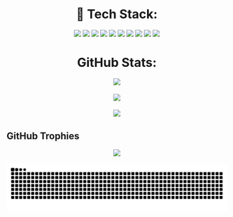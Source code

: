 <h1 align="center">🚀 Tech Stack:</h1>
<p align="center">
  <img src="https://img.shields.io/badge/go-%2300ADD8.svg?style=for-the-badge&logo=go&logoColor=white" />
  <img src="https://img.shields.io/badge/Prometheus-E6522C?style=for-the-badge&logo=Prometheus&logoColor=white" />
  <img src="https://img.shields.io/badge/grafana-%23F46800.svg?style=for-the-badge&logo=grafana&logoColor=white" />
  <img src="https://img.shields.io/badge/redis-%23DD0031.svg?style=for-the-badge&logo=redis&logoColor=white" />
  <img src="https://img.shields.io/badge/postgres-%23316192.svg?style=for-the-badge&logo=postgresql&logoColor=white" />
  <img src="https://img.shields.io/badge/Postman-FF6C37?style=for-the-badge&logo=postman&logoColor=white" />
  <img src="https://img.shields.io/badge/MongoDB-%234ea94b.svg?style=for-the-badge&logo=mongodb&logoColor=white" />
  <img src="https://img.shields.io/badge/Apache%20Kafka-000?style=for-the-badge&logo=apachekafka" />
  <img src="https://img.shields.io/badge/kubernetes-%23326ce5.svg?style=for-the-badge&logo=kubernetes&logoColor=white" />
  <img src="https://img.shields.io/badge/docker-%230db7ed.svg?style=for-the-badge&logo=docker&logoColor=white" />
</p>

<h1 align="center"> GitHub Stats:</h1>
<p align="center">
  <img src="https://github-readme-stats.vercel.app/api?username=anfmx&theme=gruvbox&hide_border=true&include_all_commits=false&count_private=false" />
  <br><br>
  <img src="https://nirzak-streak-stats.vercel.app/?user=anfmx&theme=gruvbox&hide_border=true" />
  <br><br>
  <img src="https://github-readme-stats.vercel.app/api/top-langs/?username=anfmx&theme=gruvbox&hide_border=true&include_all_commits=false&count_private=false&layout=compact" />
</p>

## GitHub Trophies
<p align="center">
  <img src="https://github-profile-trophy.vercel.app/?username=anfmx&theme=gruvbox&no-frame=false&no-bg=true&margin-w=4" />
</p>

![snake gif](https://github.com/anfmx/anfmx/blob/output/github-snake-dark.svg)
